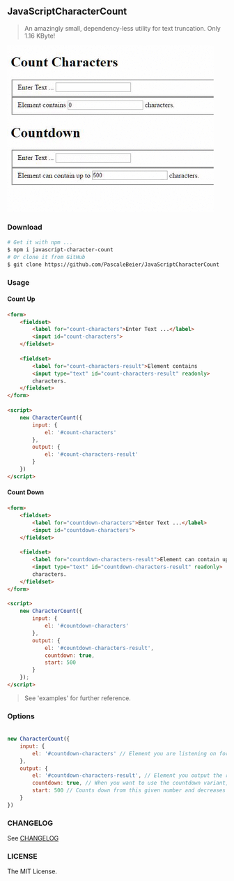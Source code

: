 ## JavaScriptCharacterCount

> An amazingly small, dependency-less utility for text truncation. Only 1.16 KByte!

[![Demo](demo.gif)](#)

### Download

```bash
# Get it with npm ...
$ npm i javascript-character-count
# Or clone it from GitHub
$ git clone https://github.com/PascaleBeier/JavaScriptCharacterCount
```

### Usage

#### Count Up

```html
<form>
    <fieldset>
        <label for="count-characters">Enter Text ...</label>
        <input id="count-characters">
    </fieldset>

    <fieldset>
        <label for="count-characters-result">Element contains
        <input type="text" id="count-characters-result" readonly>
        characters.
    </fieldset>
</form>

<script>
    new CharacterCount({
        input: {
            el: '#count-characters'
        },
        output: {
            el: '#count-characters-result'
        }
    })
</script>
```

#### Count Down

```html
<form>
    <fieldset>
        <label for="countdown-characters">Enter Text ...</label>
        <input id="countdown-characters">
    </fieldset>

    <fieldset>
        <label for="countdown-characters-result">Element can contain up to
        <input type="text" id="countdown-characters-result" readonly>
        characters.
    </fieldset>
</form>

<script>
    new CharacterCount({
        input: {
            el: '#countdown-characters'
        },
        output: {
            el: '#countdown-characters-result',
            countdown: true,
            start: 500
        }
    });
</script>
```

> See 'examples' for further reference.

### Options

```javascript

new CharacterCount({
    input: {
        el: '#countdown-characters' // Element you are listening on for user input
    },
    output: {
        el: '#countdown-characters-result', // Element you output the result
        countdown: true, // When you want to use the countdown variant, defaults to null
        start: 500 // Counts down from this given number and decreases with user input
    }
})
```

### CHANGELOG

See [CHANGELOG](CHANGELOG.md)

### LICENSE

The MIT License.
